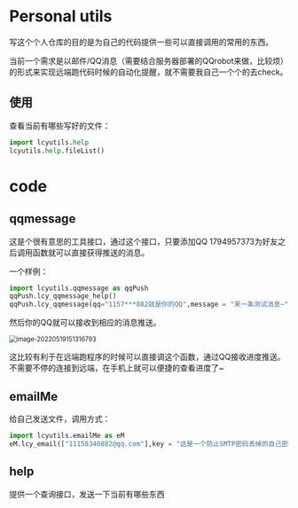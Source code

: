 # Personal utils

写这个个人仓库的目的是为自己的代码提供一些可以直接调用的常用的东西。

当前一个需求是以邮件/QQ消息（需要结合服务器部署的QQrobot来做，比较烦）的形式来实现远端跑代码时候的自动化提醒，就不需要我自己一个个的去check。

## 使用

查看当前有哪些写好的文件：

```python
import lcyutils.help
lcyutils.help.fileList()
```

# code

## qqmessage

这是个很有意思的工具接口，通过这个接口，只要添加QQ 1794957373为好友之后调用函数就可以直接获得推送的消息。

一个样例：

```python
import lcyutils.qqmessage as qqPush
qqPush.lcy_qqmessage_help()
qqPush.lcy_qqmessage(qq="1157***882就是你的QQ",message = "来一条测试消息~")
```

然后你的QQ就可以接收到相应的消息推送。

<img src="https://luochengyu.oss-cn-beijing.aliyuncs.com/img/image-20220519151316793.png" alt="image-20220519151316793" style="zoom:80%;" />

这比较有利于在远端跑程序的时候可以直接调这个函数，通过QQ接收进度推送。不需要不停的连接到远端，在手机上就可以便捷的查看进度了~

## emailMe

给自己发送文件，调用方式：

```python
import lcyutils.emailMe as eM
eM.lcy_email(["11158340882@qq.com"],key = "这是一个防止SMTP密码丢掉的自己密码hh")
```


## help

提供一个查询接口，发送一下当前有哪些东西
